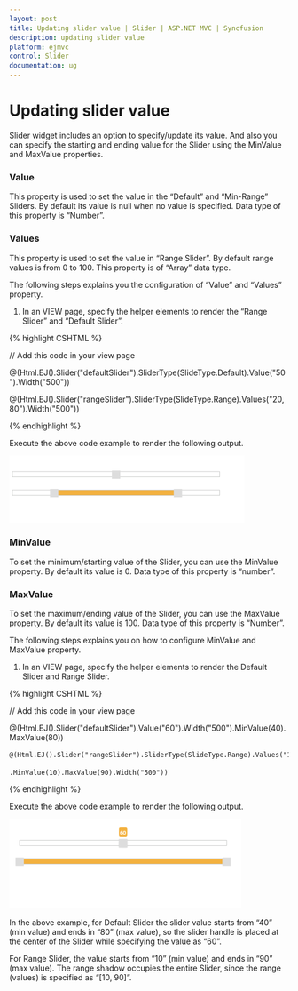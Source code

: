 ```yaml
---
layout: post
title: Updating slider value | Slider | ASP.NET MVC | Syncfusion
description: updating slider value
platform: ejmvc
control: Slider
documentation: ug
---
```


# Updating slider value

Slider widget includes an option to specify/update its value. And also you can specify the starting and ending value for the Slider using the MinValue and MaxValue properties.

### Value

This property is used to set the value in the “Default” and “Min-Range” Sliders. By default its value is null when no value is specified. Data type of this property is “Number”.

### Values

This property is used to set the value in “Range Slider”. By default range values is from 0 to 100. This property is of “Array” data type.

The following steps explains you the configuration of “Value” and “Values” property.

1. In an VIEW page, specify the helper elements to render the “Range Slider” and “Default Slider”.

{% highlight CSHTML %}

// Add this code in your view page

@(Html.EJ().Slider("defaultSlider").SliderType(SlideType.Default).Value("50").Width("500"))



@(Html.EJ().Slider("rangeSlider").SliderType(SlideType.Range).Values("20,80").Width("500"))

{% endhighlight %}

Execute the above code example to render the following output.


![](Updating-slider-value_images/Updating-slider-value_img1.png)



### MinValue

To set the minimum/starting value of the Slider, you can use the MinValue property. By default its value is 0. Data type of this property is “number”.

### MaxValue

To set the maximum/ending value of the Slider, you can use the MaxValue property. By default its value is 100. Data type of this property is “Number”.

The following steps explains you on how to configure MinValue and MaxValue property.

1. In an VIEW page, specify the helper elements to render the Default Slider and Range Slider.

{% highlight CSHTML %}

// Add this code in your view page

@(Html.EJ().Slider("defaultSlider").Value("60").Width("500").MinValue(40).MaxValue(80))



    @(Html.EJ().Slider("rangeSlider").SliderType(SlideType.Range).Values("10,90")

    .MinValue(10).MaxValue(90).Width("500"))


{% endhighlight %}


Execute the above code example to render the following output.

![](Updating-slider-value_images/Updating-slider-value_img2.png)



In the above example, for Default Slider the slider value starts from “40” (min value) and ends in “80” (max value), so the slider handle is placed at the center of the Slider while specifying the value as “60”.

For Range Slider, the value starts from “10” (min value) and ends in “90” (max value). The range shadow occupies the entire Slider, since the range (values) is specified as “[10, 90]”.

